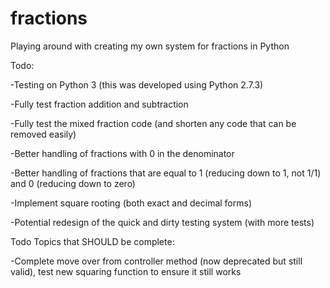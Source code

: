 # fractions
Playing around with creating my own system for fractions in Python

Todo:

-Testing on Python 3 (this was developed using Python 2.7.3)

-Fully test fraction addition and subtraction

-Fully test the mixed fraction code (and shorten any code that can be removed easily)

-Better handling of fractions with 0 in the denominator

-Better handling of fractions that are equal to 1 (reducing down to 1, not 1/1) and 0 (reducing down to zero)

-Implement square rooting (both exact and decimal forms)

-Potential redesign of the quick and dirty testing system (with more tests)

Todo Topics that SHOULD be complete:

-Complete move over from controller method (now deprecated but still valid), test new squaring function to ensure it still works
